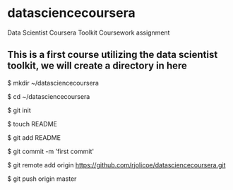 datasciencecoursera
===================

Data Scientist Coursera Toolkit Coursework assignment

## This is a first course utilizing the data scientist toolkit, we will create a directory in here

$ mkdir ~/datasciencecoursera

$ cd ~/datasciencecoursera

$ git init

$ touch README

$ git add README

$ git commit -m 'first commit'

$ git remote add origin https://github.com/rjolicoe/datasciencecoursera.git

$ git push origin master
